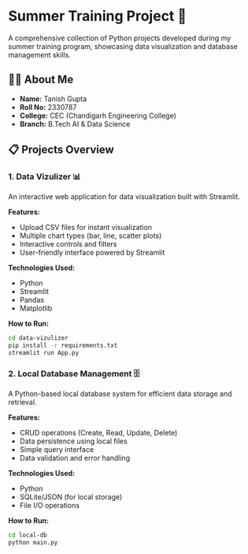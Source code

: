 # Summer Training Project 🚀

A comprehensive collection of Python projects developed during my summer training program, showcasing data visualization and database management skills.

## 👨‍💻 About Me
- **Name:** Tanish Gupta
- **Roll No:** 2330787
- **College:** CEC (Chandigarh Engineering College)
- **Branch:** B.Tech AI & Data Science

## 📋 Projects Overview

### 1. Data Vizulizer 📊
An interactive web application for data visualization built with Streamlit.

**Features:**
- Upload CSV files for instant visualization
- Multiple chart types (bar, line, scatter plots)
- Interactive controls and filters
- User-friendly interface powered by Streamlit

**Technologies Used:**
- Python
- Streamlit
- Pandas
- Matplotlib


**How to Run:**
```bash
cd data-vizulizer
pip install -r requirements.txt
streamlit run App.py
```

### 2. Local Database Management 🗄️
A Python-based local database system for efficient data storage and retrieval.

**Features:**
- CRUD operations (Create, Read, Update, Delete)
- Data persistence using local files
- Simple query interface
- Data validation and error handling

**Technologies Used:**
- Python
- SQLite/JSON (for local storage)
- File I/O operations

**How to Run:**
```bash
cd local-db
python main.py
```
